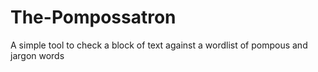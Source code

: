 # The-Pompossatron
A simple tool to check a block of text against a wordlist of pompous and jargon words
